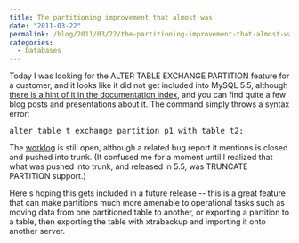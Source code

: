 ```yaml
---
title: The partitioning improvement that almost was
date: "2011-03-22"
permalink: /blog/2011/03/22/the-partitioning-improvement-that-almost-was/
categories:
  - Databases
---
```

Today I was looking for the ALTER TABLE EXCHANGE PARTITION feature for a customer, and it looks like it did not get included into MySQL 5.5, although [there is a hint of it in the documentation index][1], and you can find quite a few blog posts and presentations about it. The command simply throws a syntax error:

<pre>alter table t exchange partition p1 with table t2;</pre>

The [worklog][2] is still open, although a related bug report it mentions is closed and pushed into trunk. (It confused me for a moment until I realized that what was pushed into trunk, and released in 5.5, was TRUNCATE PARTITION support.)

Here's hoping this gets included in a future release -- this is a great feature that can make partitions much more amenable to operational tasks such as moving data from one partitioned table to another, or exporting a partition to a table, then exporting the table with xtrabackup and importing it onto another server.

 [1]: http://dev.mysql.com/doc/refman/5.5/en/dynindex-statement.html
 [2]: http://forge.mysql.com/worklog/task.php?id=4445
